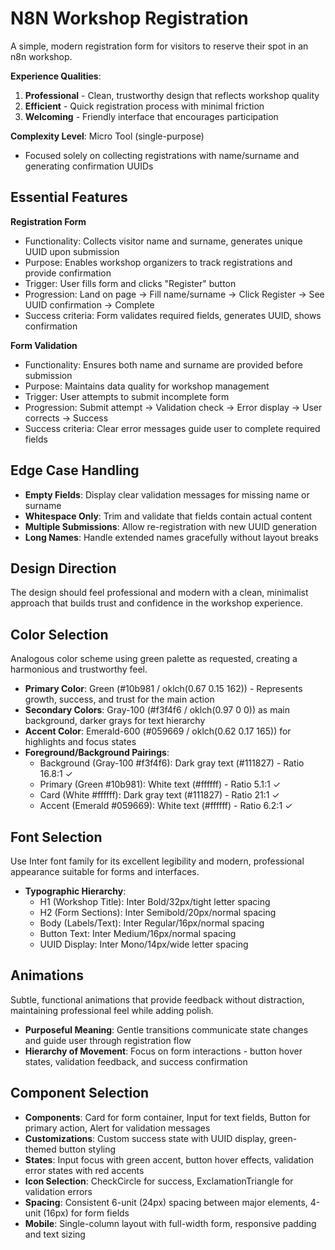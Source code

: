 # N8N Workshop Registration

A simple, modern registration form for visitors to reserve their spot in an n8n workshop.

**Experience Qualities**: 
1. **Professional** - Clean, trustworthy design that reflects workshop quality
2. **Efficient** - Quick registration process with minimal friction
3. **Welcoming** - Friendly interface that encourages participation

**Complexity Level**: Micro Tool (single-purpose)
- Focused solely on collecting registrations with name/surname and generating confirmation UUIDs

## Essential Features

**Registration Form**
- Functionality: Collects visitor name and surname, generates unique UUID upon submission
- Purpose: Enables workshop organizers to track registrations and provide confirmation
- Trigger: User fills form and clicks "Register" button
- Progression: Land on page → Fill name/surname → Click Register → See UUID confirmation → Complete
- Success criteria: Form validates required fields, generates UUID, shows confirmation

**Form Validation**
- Functionality: Ensures both name and surname are provided before submission
- Purpose: Maintains data quality for workshop management
- Trigger: User attempts to submit incomplete form
- Progression: Submit attempt → Validation check → Error display → User corrects → Success
- Success criteria: Clear error messages guide user to complete required fields

## Edge Case Handling
- **Empty Fields**: Display clear validation messages for missing name or surname
- **Whitespace Only**: Trim and validate that fields contain actual content
- **Multiple Submissions**: Allow re-registration with new UUID generation
- **Long Names**: Handle extended names gracefully without layout breaks

## Design Direction
The design should feel professional and modern with a clean, minimalist approach that builds trust and confidence in the workshop experience.

## Color Selection
Analogous color scheme using green palette as requested, creating a harmonious and trustworthy feel.

- **Primary Color**: Green (#10b981 / oklch(0.67 0.15 162)) - Represents growth, success, and trust for the main action
- **Secondary Colors**: Gray-100 (#f3f4f6 / oklch(0.97 0 0)) as main background, darker grays for text hierarchy
- **Accent Color**: Emerald-600 (#059669 / oklch(0.62 0.17 165)) for highlights and focus states
- **Foreground/Background Pairings**: 
  - Background (Gray-100 #f3f4f6): Dark gray text (#111827) - Ratio 16.8:1 ✓
  - Primary (Green #10b981): White text (#ffffff) - Ratio 5.1:1 ✓
  - Card (White #ffffff): Dark gray text (#111827) - Ratio 21:1 ✓
  - Accent (Emerald #059669): White text (#ffffff) - Ratio 6.2:1 ✓

## Font Selection
Use Inter font family for its excellent legibility and modern, professional appearance suitable for forms and interfaces.

- **Typographic Hierarchy**: 
  - H1 (Workshop Title): Inter Bold/32px/tight letter spacing
  - H2 (Form Sections): Inter Semibold/20px/normal spacing  
  - Body (Labels/Text): Inter Regular/16px/normal spacing
  - Button Text: Inter Medium/16px/normal spacing
  - UUID Display: Inter Mono/14px/wide letter spacing

## Animations
Subtle, functional animations that provide feedback without distraction, maintaining professional feel while adding polish.

- **Purposeful Meaning**: Gentle transitions communicate state changes and guide user through registration flow
- **Hierarchy of Movement**: Focus on form interactions - button hover states, validation feedback, and success confirmation

## Component Selection
- **Components**: Card for form container, Input for text fields, Button for primary action, Alert for validation messages
- **Customizations**: Custom success state with UUID display, green-themed button styling
- **States**: Input focus with green accent, button hover effects, validation error states with red accents
- **Icon Selection**: CheckCircle for success, ExclamationTriangle for validation errors
- **Spacing**: Consistent 6-unit (24px) spacing between major elements, 4-unit (16px) for form fields
- **Mobile**: Single-column layout with full-width form, responsive padding and text sizing